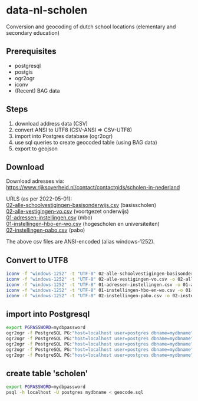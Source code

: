 # data-nl-scholen
Conversion and geocoding of dutch school locations (elementary and secondary education)

## Prerequisites
* postgresql
* postgis
* ogr2ogr
* iconv
* (Recent) BAG data

## Steps
1. download address data (CSV)
2. convert ANSI to UTF8 (CSV-ANSI => CSV-UTF8)
3. import into Postgres database (ogr2ogr)
4. use sql queries to create geocoded table (using BAG data)
5. export to geojson


## Download
Download adresses via:
https://www.rijksoverheid.nl/contact/contactgids/scholen-in-nederland

URLS (as per 2022-05-01):   
[02-alle-schoolvestigingen-basisonderwijs.csv](https://www.duo.nl/open_onderwijsdata/primair-onderwijs/scholen-en-adressen/schoolvestigingen-basisonderwijs.jsp) (basisscholen)   
[02-alle-vestigingen-vo.csv](https://www.duo.nl/open_onderwijsdata/images/02-alle-vestigingen-vo.csv) (voortgezet onderwijs)   
[01-adressen-instellingen.csv](https://duo.nl/open_onderwijsdata/images/01-adressen-instellingen.csv) (mbo)   
[01-instellingen-hbo-en-wo.csv](https://duo.nl/open_onderwijsdata/images/01-instellingen-hbo-en-wo.csv)  (hogescholen en universiteiten)   
[02-instellingen-pabo.csv](https://duo.nl/open_onderwijsdata/images/02-instellingen-pabo.csv) (pabo)   

The above csv files are ANSI-encoded (alias windows-1252).

## Convert to UTF8
```bash
iconv -f "windows-1252" -t "UTF-8" 02-alle-schoolvestigingen-basisonderwijs.csv -o 02-alle-schoolvestigingen-basisonderwijs-utf8.csv
iconv -f "windows-1252" -t "UTF-8" 02-alle-vestigingen-vo.csv -o 02-alle-vestigingen-vo-utf8.csv
iconv -f "windows-1252" -t "UTF-8" 01-adressen-instellingen.csv -o 01-adressen-instellingen-utf8.csv
iconv -f "windows-1252" -t "UTF-8" 01-instellingen-hbo-en-wo.csv -o 01-instellingen-hbo-en-wo-utf8.csv
iconv -f "windows-1252" -t "UTF-8" 02-instellingen-pabo.csv -o 02-instellingen-pabo-utf8.csv
```

## import into Postgresql
```bash
export PGPASSWORD=mydbpassword
ogr2ogr -f PostgreSQL PG:"host=localhost user=postgres dbname=mydbname" 02-alle-schoolvestigingen-basisonderwijs-utf8.csv -oo AUTODETECT_TYPE=YES
ogr2ogr -f PostgreSQL PG:"host=localhost user=postgres dbname=mydbname" 02-alle-vestigingen-vo-utf8.csv -oo AUTODETECT_TYPE=YES
ogr2ogr -f PostgreSQL PG:"host=localhost user=postgres dbname=mydbname" 01-adressen-instellingen-utf8.csv -oo AUTODETECT_TYPE=YES
ogr2ogr -f PostgreSQL PG:"host=localhost user=postgres dbname=mydbname" 01-instellingen-hbo-en-wo-utf8.csv -oo AUTODETECT_TYPE=YES
ogr2ogr -f PostgreSQL PG:"host=localhost user=postgres dbname=mydbname" 02-instellingen-pabo-utf8.csv -oo AUTODETECT_TYPE=YES
```

## create table 'scholen'
```bash
export PGPASSWORD=mydbpassword
psql -h localhost -U postgres mydbname < geocode.sql
```

